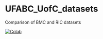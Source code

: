 # UFABC_UofC_datasets
 Comparison of BMC and RIC datasets

[![Colab](https://colab.research.google.com/assets/colab-badge.svg)](https://colab.research.google.com/github/regifukuchi/UFABC_UofC_datasets/blob/main/notebooks/BMC_RIC_dataset.ipynb) 

